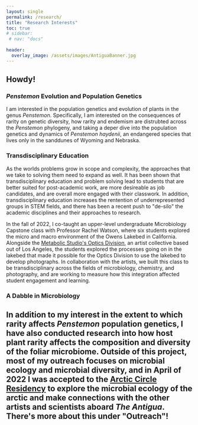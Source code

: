 ```yaml
---
layout: single
permalink: /research/
title: "Research Interests"
toc: true
# sidebar:
 # nav: "docs"
  
header:
  overlay_image: /assets/images/AntiguaBanner.jpg
---
```


## Howdy!

### *Penstemon* Evolution and Population Genetics
I am interested in the population genetics and evolution of plants in the genus _Penstemon_. Specifically, I am interested on the consequences of rarity on genetic diversity, how rarity and endemism are distrubted across the _Penstemon_ phylogeny, and taking a deper dive into the population genetics and dynamics of _Penstemon haydenii_, an endangered species that lives only in the sanddunes of Wyoming and Nebraska. 

### Transdisciplinary Education
As the worlds problems grow in scope and complexity, the approaches that we take to solving them need to expand as well. It has been shown that transdisciplinary education and problem solving lead to students that are better suited for post-academic work, are more desireable as job candidates, and are overall more engaged with their classwork. In addition, transdisciplinary education increases the rentention of underrepresented groups in STEM fields, and there has been a recent push to "de-silo" the academic disciplines and their approaches to research. 

In the fall of 2022, I co-taught an upper-level undergraduate Microbiology Capstone class with Professor Rachel Watson, where six students explored the micro and macro environment of the Owens Lakebed in California. Alongside the [Metabolic Studio's Optics Division](https://www.metabolicstudio.org/optics-division), an artist collective based out of Los Angeles, the students explored the processes going on in the lakebed that made it possible for the Optics Division to use the lakebed to develop photographs. In collaboration with the artists, we built this class to be transdisciplinary across the fields of microbiology, chemistry, and photography, and are working to measure how this integration affected student engagement and learning. 

### A Dabble in Microbiology
In addition to my interest in the extent to which rarity affects _Penstemon_ population genetics, I have also conducted research into how host plant rarity affects the composition and diversity of the foliar microbiome. Outside of this project, most of my outreach focuses on microbial ecology and microbial diversity, and in April of 2022 I was accepted to the [Arctic Circle Residency](https://thearcticcircle.org/) to explore the microbial ecology of the arctic and make connections with the other artists and scientists aboard _The Antigua_. There's more about this under "Outreach"! 
---
